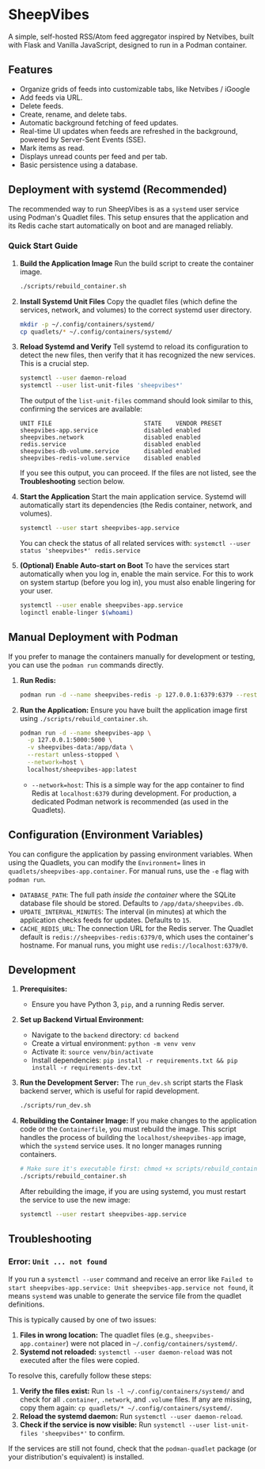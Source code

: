 # SheepVibes

A simple, self-hosted RSS/Atom feed aggregator inspired by Netvibes, built with Flask and Vanilla JavaScript, designed to run in a Podman container.

## Features

*   Organize grids of feeds into customizable tabs, like Netvibes / iGoogle
*   Add feeds via URL.
*   Delete feeds.
*   Create, rename, and delete tabs.
*   Automatic background fetching of feed updates.
*   Real-time UI updates when feeds are refreshed in the background, powered by Server-Sent Events (SSE).
*   Mark items as read.
*   Displays unread counts per feed and per tab.
*   Basic persistence using a database.

## Deployment with systemd (Recommended)

The recommended way to run SheepVibes is as a `systemd` user service using Podman's Quadlet files. This setup ensures that the application and its Redis cache start automatically on boot and are managed reliably.

### Quick Start Guide

1.  **Build the Application Image**
    Run the build script to create the container image.
    ```bash
    ./scripts/rebuild_container.sh
    ```

2.  **Install Systemd Unit Files**
    Copy the quadlet files (which define the services, network, and volumes) to the correct systemd user directory.
    ```bash
    mkdir -p ~/.config/containers/systemd/
    cp quadlets/* ~/.config/containers/systemd/
    ```

3.  **Reload Systemd and Verify**
    Tell systemd to reload its configuration to detect the new files, then verify that it has recognized the new services. This is a crucial step.
    ```bash
    systemctl --user daemon-reload
    systemctl --user list-unit-files 'sheepvibes*'
    ```
    The output of the `list-unit-files` command should look similar to this, confirming the services are available:
    ```
    UNIT FILE                          STATE    VENDOR PRESET
    sheepvibes-app.service             disabled enabled      
    sheepvibes.network                 disabled enabled      
    redis.service                      disabled enabled      
    sheepvibes-db-volume.service       disabled enabled      
    sheepvibes-redis-volume.service    disabled enabled
    ```
    If you see this output, you can proceed. If the files are not listed, see the **Troubleshooting** section below.

4.  **Start the Application**
    Start the main application service. Systemd will automatically start its dependencies (the Redis container, network, and volumes).
    ```bash
    systemctl --user start sheepvibes-app.service
    ```
    You can check the status of all related services with: `systemctl --user status 'sheepvibes*' redis.service`

5.  **(Optional) Enable Auto-start on Boot**
    To have the services start automatically when you log in, enable the main service. For this to work on system startup (before you log in), you must also enable lingering for your user.
    ```bash
    systemctl --user enable sheepvibes-app.service
    loginctl enable-linger $(whoami)
    ```

## Manual Deployment with Podman

If you prefer to manage the containers manually for development or testing, you can use the `podman run` commands directly.

1.  **Run Redis:**
    ```bash
    podman run -d --name sheepvibes-redis -p 127.0.0.1:6379:6379 --restart unless-stopped redis:alpine
    ```

2.  **Run the Application:**
    Ensure you have built the application image first using `./scripts/rebuild_container.sh`.
    ```bash
    podman run -d --name sheepvibes-app \
      -p 127.0.0.1:5000:5000 \
      -v sheepvibes-data:/app/data \
      --restart unless-stopped \
      --network=host \
      localhost/sheepvibes-app:latest
    ```
    *   `--network=host`: This is a simple way for the app container to find Redis at `localhost:6379` during development. For production, a dedicated Podman network is recommended (as used in the Quadlets).

## Configuration (Environment Variables)

You can configure the application by passing environment variables. When using the Quadlets, you can modify the `Environment=` lines in `quadlets/sheepvibes-app.container`. For manual runs, use the `-e` flag with `podman run`.

*   `DATABASE_PATH`: The full path *inside the container* where the SQLite database file should be stored. Defaults to `/app/data/sheepvibes.db`.
*   `UPDATE_INTERVAL_MINUTES`: The interval (in minutes) at which the application checks feeds for updates. Defaults to `15`.
*   `CACHE_REDIS_URL`: The connection URL for the Redis server. The Quadlet default is `redis://sheepvibes-redis:6379/0`, which uses the container's hostname. For manual runs, you might use `redis://localhost:6379/0`.

## Development

1.  **Prerequisites:**
    *   Ensure you have Python 3, `pip`, and a running Redis server.

2.  **Set up Backend Virtual Environment:**
    *   Navigate to the `backend` directory: `cd backend`
    *   Create a virtual environment: `python -m venv venv`
    *   Activate it: `source venv/bin/activate`
    *   Install dependencies: `pip install -r requirements.txt && pip install -r requirements-dev.txt`

3.  **Run the Development Server:**
    The `run_dev.sh` script starts the Flask backend server, which is useful for rapid development.
    ```bash
    ./scripts/run_dev.sh
    ```

4.  **Rebuilding the Container Image:**
    If you make changes to the application code or the `Containerfile`, you must rebuild the image. This script handles the process of building the `localhost/sheepvibes-app` image, which the `systemd` service uses. It no longer manages running containers.
    ```bash
    # Make sure it's executable first: chmod +x scripts/rebuild_container.sh
    ./scripts/rebuild_container.sh
    ```
    After rebuilding the image, if you are using systemd, you must restart the service to use the new image:
    ```bash
    systemctl --user restart sheepvibes-app.service
    ```

## Troubleshooting

### Error: `Unit ... not found`

If you run a `systemctl --user` command and receive an error like `Failed to start sheepvibes-app.service: Unit sheepvibes-app.service not found`, it means `systemd` was unable to generate the service file from the quadlet definitions.

This is typically caused by one of two issues:
1.  **Files in wrong location:** The quadlet files (e.g., `sheepvibes-app.container`) were not placed in `~/.config/containers/systemd/`.
2.  **Systemd not reloaded:** `systemctl --user daemon-reload` was not executed after the files were copied.

To resolve this, carefully follow these steps:
1.  **Verify the files exist:** Run `ls -l ~/.config/containers/systemd/` and check for all `.container`, `.network`, and `.volume` files. If any are missing, copy them again: `cp quadlets/* ~/.config/containers/systemd/`.
2.  **Reload the systemd daemon:** Run `systemctl --user daemon-reload`.
3.  **Check if the service is now visible:** Run `systemctl --user list-unit-files 'sheepvibes*'` to confirm.

If the services are still not found, check that the `podman-quadlet` package (or your distribution's equivalent) is installed.
